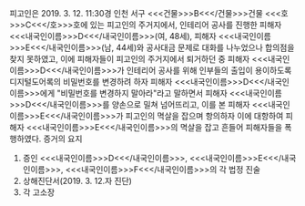 피고인은 2019. 3. 12. 11:30경 인천 서구 <<<건물>>>B<<</건물>>>건물 <<<호>>>C<<</호>>>호에 있는 피고인의 주거지에서, 인테리어 공사를 진행한 피해자 <<<내국인이름>>>D<<</내국인이름>>>(여, 48세), 피해자 <<<내국인이름>>>E<<</내국인이름>>>(남, 44세)와 공사대금 문제로 대화를 나누었으나 합의점을 찾지 못하였고, 이에 피해자들이 피고인의 주거지에서 퇴거하던 중 피해자 <<<내국인이름>>>D<<</내국인이름>>>가 인테리어 공사를 위해 인부들의 출입이 용이하도록 디지털도어록의 비밀번호를 변경하려 하자 피해자 <<<내국인이름>>>D<<</내국인이름>>>에게 "비밀번호를 변경하지 말아라"라고 말하면서 피해자 <<<내국인이름>>>D<<</내국인이름>>>를 양손으로 밀쳐 넘어뜨리고, 이를 본 피해자 <<<내국인이름>>>E<<</내국인이름>>>가 피고인의 멱살을 잡으며 항의하자 이에 대항하여 피해자 <<<내국인이름>>>E<<</내국인이름>>>의 멱살을 잡고 흔들어 피해자들을 폭행하였다. 증거의 요지
1. 증인 <<<내국인이름>>>D<<</내국인이름>>>, <<<내국인이름>>>E<<</내국인이름>>>, <<<내국인이름>>>F<<</내국인이름>>>의 각 법정 진술
1. 상해진단서(2019. 3. 12.자 진단)
1. 각 고소장